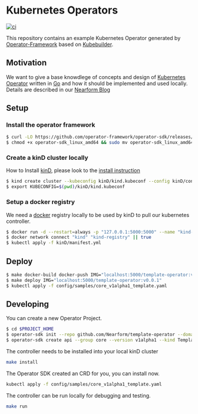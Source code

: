 # Kubernetes Operators

[![ci](https://github.com/nearform/web-dev-perf/actions/workflows/ci.yml/badge.svg)](https://github.com/nearform/web-dev-perf/actions/workflows/ci.yml)

This repository contains an example Kubernetes Operator generated by [Operator-Framework](https://operatorframework.io/) based on [Kubebuilder](https://kubebuilder.io/).

## Motivation

We want to give a base knowdlege of concepts and design of [Kubernetes Operator]() written in [Go]() and how it should be implemented and used locally.
Details are described in our [Nearform Blog](https://www.nearform.com/blog/)


## Setup

### Install the operator framework
```bash
$ curl -LO https://github.com/operator-framework/operator-sdk/releases/download/v1.8.0/operator-sdk_linux_amd64
$ chmod +x operator-sdk_linux_amd64 && sudo mv operator-sdk_linux_amd64 /usr/local/bin/operator-sdk
```

### Create a kinD cluster locally

How to Install [kinD](https://kind.sigs.k8s.io/), please look to the [install instruction](https://kind.sigs.k8s.io/docs/user/quick-start/#installation)

```bash
$ kind create cluster --kubeconfig kinD/kind.kubeconf --config kinD/config.yml
$ export KUBECONFIG=$(pwd)/kinD/kind.kubeconf
```

### Setup a docker registry

We need a [docker](https://docs.docker.com/engine/install/) registry locally to be used by kinD to pull our kubernetes controller.
```bash
$ docker run -d --restart=always -p "127.0.0.1:5000:5000" --name "kind-registry" registry:2
$ docker network connect "kind" "kind-registry" || true
$ kubectl apply -f kinD/manifest.yml
```

## Deploy

```bash
$ make docker-build docker-push IMG="localhost:5000/template-operator:v0.0.1"
$ make deploy IMG="localhost:5000/template-operator:v0.0.1"
$ kubectl apply -f config/samples/core_v1alpha1_template.yaml
```

## Developing

You can create a new Operator Project.

```bash
$ cd $PROJECT_HOME
$ operator-sdk init --repo github.com/Nearform/template-operator --domain nearform.com
$ operator-sdk create api --group core --version v1alpha1 --kind Template --resource --controller
```

The controller needs to be installed into your local kinD cluster
```bash
make install
```

The Operator SDK created an CRD for you, you can install now.
```bash
kubectl apply -f config/samples/core_v1alpha1_template.yaml
```

The controller can be run locally for debugging and testing.
```bash
make run 
```